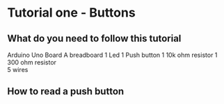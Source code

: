 Tutorial one - Buttons
======================

What do you need to follow this tutorial
----------------------------------------

Arduino Uno Board
A breadboard
1 Led
1 Push button 
1 10k ohm resistor
1 300 ohm resistor  
5 wires


How to read a push button
-------------------------  





